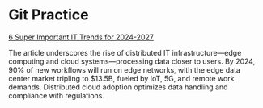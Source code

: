 # Git Practice

[6 Super Important IT Trends for 2024-2027](https://explodingtopics.com/blog/it-trends)

The article underscores the rise of distributed IT infrastructure—edge computing and cloud systems—processing data closer to users. By 2024, 90% of new workflows will run on edge networks, with the edge data center market tripling to $13.5B, fueled by IoT, 5G, and remote work demands. Distributed cloud adoption optimizes data handling and compliance with regulations.
